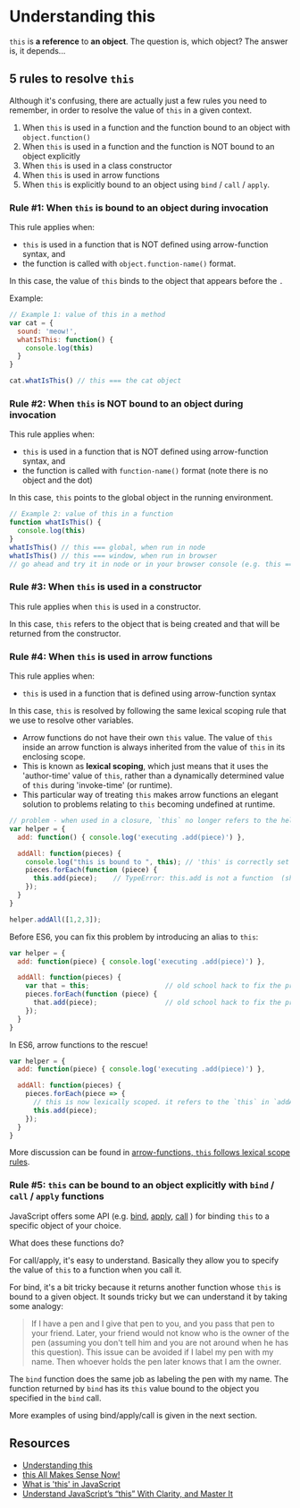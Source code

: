 # Understanding this

`this` is **a reference** to **an object**. The question is, which object? The answer is, it depends...

## 5 rules to resolve `this`

Although it's confusing, there are actually just a few rules you need to remember, in order to resolve the value of `this` in a given context.

1. When `this` is used in a function and the function bound to an object with `object.function()`
2. When `this` is used in a function and the function is NOT bound to an object explicitly
3. When `this` is used in a class constructor
4. When `this` is used in arrow functions
5. When `this` is explicitly bound to an object using `bind` / `call` / `apply`.

### Rule \#1: When `this` is bound to an object during invocation

This rule applies when:

* `this` is used in a function that is NOT defined using arrow-function syntax, and
* the function is called with `object.function-name()` format.

In this case, the value of `this` binds to the object that appears before the `.`

Example:

```javascript
// Example 1: value of this in a method
var cat = {
  sound: 'meow!',
  whatIsThis: function() {
    console.log(this)
  }
}

cat.whatIsThis() // this === the cat object
```

### Rule \#2: When `this` is NOT bound to an object during invocation

This rule applies when:

* `this` is used in a function that is NOT defined using arrow-function syntax, and
* the function is called with `function-name()` format \(note there is no object and the dot\)

In this case, `this` points to the global object in the running environment.

```javascript
// Example 2: value of this in a function
function whatIsThis() {
  console.log(this)
}
whatIsThis() // this === global, when run in node
whatIsThis() // this === window, when run in browser
// go ahead and try it in node or in your browser console (e.g. this === window)
```

### Rule \#3: When `this` is used in a constructor

This rule applies when `this` is used in a constructor.

In this case, `this` refers to the object that is being created and that will be returned from the constructor.

### Rule \#4: When `this` is used in arrow functions

This rule applies when:

* `this` is used in a function that is defined using arrow-function syntax

In this case, `this` is resolved by following the same lexical scoping rule that we use to resolve other variables.

* Arrow functions do not have their own `this` value. The value of `this` inside an arrow function is always inherited from the value of `this` in its enclosing scope.
* This is known as **lexical scoping**, which just means that it uses the 'author-time' value of `this`, rather than a dynamically determined value of `this` during 'invoke-time' \(or runtime\).
* This particular way of treating `this` makes arrow functions an elegant solution to problems relating to `this` becoming undefined at runtime.

```javascript
// problem - when used in a closure, `this` no longer refers to the helper object
var helper = {
  add: function() { console.log('executing .add(piece)') },

  addAll: function(pieces) {
    console.log("this is bound to ", this); // 'this' is correctly set to the calling object at this time
    pieces.forEach(function (piece) {
      this.add(piece);    // TypeError: this.add is not a function  (shocking!)
    });
  }
}

helper.addAll([1,2,3]);
```

Before ES6, you can fix this problem by introducing an alias to `this`:

```javascript
var helper = {
  add: function(piece) { console.log('executing .add(piece)') },

  addAll: function(pieces) {
    var that = this;                   // old school hack to fix the problem of `this` losing its reference
    pieces.forEach(function (piece) {
      that.add(piece);                 // old school hack to fix the problem of `this` losing its reference
    });
  }
}
```

In ES6, arrow functions to the rescue!

```javascript
var helper = {
  add: function(piece) { console.log('executing .add(piece)') },

  addAll: function(pieces) {
    pieces.forEach(piece => {
      // this is now lexically scoped. it refers to the `this` in `addAll` function
      this.add(piece);
    });
  }
}
```

More discussion can be found in [arrow-functions, `this` follows lexical scope rules](https://hackernoon.com/javascript-es6-arrow-functions-and-lexical-this-f2a3e2a5e8c4).

### Rule \#5: `this` can be bound to an object explicitly with `bind` / `call` / `apply` functions

JavaScript offers some API \(e.g. [bind](https://developer.mozilla.org/en-US/docs/Web/JavaScript/Reference/Global_Objects/Function/bind), [apply](https://developer.mozilla.org/en-US/docs/Web/JavaScript/Reference/Global_Objects/Function/apply), [call](https://developer.mozilla.org/en-US/docs/Web/JavaScript/Reference/Global_Objects/Function/call) \) for binding `this` to a specific object of your choice.

What does these functions do?

For call/apply, it's easy to understand. Basically they allow you to specify the value of `this` to a function when you call it.

For bind, it's a bit tricky because it returns another function whose `this` is bound to a given object. It sounds tricky but we can understand it by taking some analogy:

> If I have a pen and I give that pen to you, and you pass that pen to your friend. Later, your friend would not know who is the owner of the pen \(assuming you don't tell him and you are not around when he has this question\). This issue can be avoided if I label my pen with my name. Then whoever holds the pen later knows that I am the owner.

The `bind` function does the same job as labeling the pen with my name. The function returned by `bind` has its `this` value bound to the object you specified in the `bind` call.

More examples of using bind/apply/call is given in the next section.

## Resources

* [Understanding this](http://javascript.info/object-methods)
* [this All Makes Sense Now!](https://maximdenisov.gitbooks.io/you-don-t-know-js/content/this_&_object_prototypes/this_all_makes_sense_now.html)
* [What is 'this' in JavaScript](https://blog.bitsrc.io/what-is-this-in-javascript-3b03480514a7)
* [Understand JavaScript’s “this” With Clarity, and Master It](http://javascriptissexy.com/understand-javascripts-this-with-clarity-and-master-it/)

